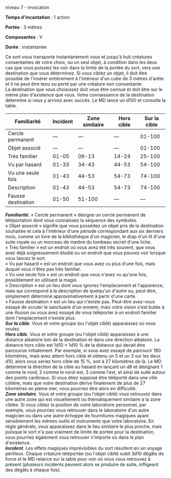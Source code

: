 niveau 7 - invocation

**Temps d'incantation** : 1 action

**Portée** : 3 mètres

**Composantes** : V

**Durée** : instantanée

Ce sort vous transporte instantanément vous et jusqu'à huit créatures consentantes de votre choix, ou un seul objet, à condition dans les deux cas que vous puissiez les voir dans la limite de la portée du sort, vers une destination que vous déterminez. Si vous ciblez un objet, il doit être possible de l'insérer entièrement à l'intérieur d'un cube de 3 mètres d'arête et il ne peut être tenu ou porté par une créature non consentante.  
La destination que vous choisissez doit vous être connue et doit être sur le même plan d'existence que vous. Votre connaissance de la destination détermine si vous y arrivez avec succès. Le MD lance un d100 et consulte la table.  

|Familiarité|Incident|Zone similaire|Hors cible|Sur la cible|
|---|---|---|---|---|
|Cercle permanent|—|—|—|01-100|
|Objet associé|—|—|—|01-100|
|Très familier|01-05|06-13|14-24|25-100|
|Vu par hasard|01-33|34-43|44-53|54-100|
|Vu une seule fois|01-43|44-53|54-73|74-100|
|Description|01-43|44-53|54-73|74-100|
|Fausse destination|01-50|51-100|—|—|

  
**_Familiarité_**. « Cercle permanent » désigne un cercle permanent de téléportation dont vous connaissez la séquence des symboles.  
« Objet associé » signifie que vous possédez un objet pris de la destination souhaitée et cela à l'intérieur d'une période correspondant aux six derniers mois, comme un livre de la bibliothèque d'un magicien, le drap d'un lit d'une suite royale ou un morceau de marbre du tombeau secret d'une liche.  
« Très familier » est un endroit où vous avez été très souvent, que vous avez déjà soigneusement étudié ou un endroit que vous pouvez voir lorsque vous lancez le sort.  
« Vu par hasard » est un endroit que vous avez vu plus d'une fois, mais duquel vous n'êtes pas très familier.  
« Vu une seule fois » est un endroit que vous n'avez vu qu'une fois, possiblement en utilisant la magie.  
« Description » est un lieu dont vous ignorez l'emplacement et l'apparence, mais qui correspond à la description de quelqu'un d'autre ou, peut-être, simplement déterminé approximativement à partir d'une carte.  
« Fausse destination » est un lieu qui n'existe pas. Peut-être avez-vous essayé de scruter le sanctuaire d'un ennemi, mais votre vision s'est butée à une illusion ou vous avez essayé de vous téléporter à un endroit familier dont l'emplacement n'existe plus.  
**_Sur la cible_**. Vous et votre groupe (ou l'objet ciblé) apparaissez où vous voulez.  
**_Hors cible_**. Vous et votre groupe (ou l'objet ciblé) apparaissez à une distance aléatoire loin de la destination et dans une direction aléatoire. La distance hors cible est 1d10 × 1d10 % de la distance qui devait être parcourue initialement. Par exemple, si vous avez essayé de parcourir 180 kilomètres, mais avez atterri hors cible et obtenu un 5 et un 3 sur les deux d10, alors vous seriez hors cible de 15 %, soit à 27 kilomètres de là. Le MD détermine la direction de la cible au hasard en lançant un d8 et désignant 1 comme le nord, 2 comme le nord-est, 3 comme l'est, et ainsi de suite autour des points cardinaux. Si vous étiez supposé être téléporté dans une ville côtière, mais que votre destination dérive finalement de plus de 27 kilomètres en pleine mer, vous pourriez être alors en difficulté.  
**_Zone similaire_**. Vous et votre groupe (ou l'objet ciblé) vous retrouvez dans une autre zone qui est visuellement ou thématiquement similaire à la zone ciblée. Si vous ciblez la position de votre laboratoire personnel, par exemple, vous pourriez vous retrouver dans le laboratoire d'un autre magicien ou dans une autre échoppe de fournitures magiques ayant sensiblement les mêmes outils et instruments que votre laboratoire. En règle générale, vous apparaissez dans le lieu similaire le plus proche, mais puisque le sort n'a pas vraiment de limite de portée pour la destination, vous pourriez également vous retrouver n'importe où dans le plan d'existence.  
**_Incident_**. Les effets magiques imprévisibles du sort résultent en un voyage périlleux. Chaque créature téléportée (ou l'objet ciblé) subit 3d10 dégâts de force et le MD relance sur la table pour voir où vous vous retrouvez à présent (plusieurs incidents peuvent alors se produire de suite, infligeant des dégâts à chaque fois).
